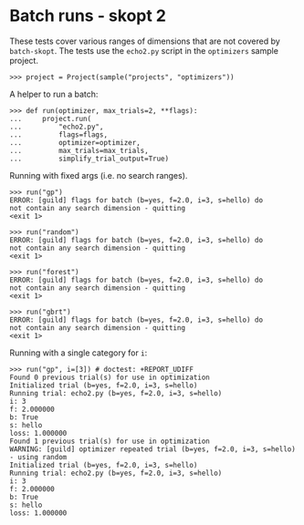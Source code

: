 # Batch runs - skopt 2

These tests cover various ranges of dimensions that are not covered by
`batch-skopt`. The tests use the `echo2.py` script in the `optimizers`
sample project.

    >>> project = Project(sample("projects", "optimizers"))

A helper to run a batch:

    >>> def run(optimizer, max_trials=2, **flags):
    ...     project.run(
    ...         "echo2.py",
    ...         flags=flags,
    ...         optimizer=optimizer,
    ...         max_trials=max_trials,
    ...         simplify_trial_output=True)

Running with fixed args (i.e. no search ranges).

    >>> run("gp")
    ERROR: [guild] flags for batch (b=yes, f=2.0, i=3, s=hello) do
    not contain any search dimension - quitting
    <exit 1>

    >>> run("random")
    ERROR: [guild] flags for batch (b=yes, f=2.0, i=3, s=hello) do
    not contain any search dimension - quitting
    <exit 1>

    >>> run("forest")
    ERROR: [guild] flags for batch (b=yes, f=2.0, i=3, s=hello) do
    not contain any search dimension - quitting
    <exit 1>

    >>> run("gbrt")
    ERROR: [guild] flags for batch (b=yes, f=2.0, i=3, s=hello) do
    not contain any search dimension - quitting
    <exit 1>

Running with a single category for `i`:

    >>> run("gp", i=[3]) # doctest: +REPORT_UDIFF
    Found 0 previous trial(s) for use in optimization
    Initialized trial (b=yes, f=2.0, i=3, s=hello)
    Running trial: echo2.py (b=yes, f=2.0, i=3, s=hello)
    i: 3
    f: 2.000000
    b: True
    s: hello
    loss: 1.000000
    Found 1 previous trial(s) for use in optimization
    WARNING: [guild] optimizer repeated trial (b=yes, f=2.0, i=3, s=hello) - using random
    Initialized trial (b=yes, f=2.0, i=3, s=hello)
    Running trial: echo2.py (b=yes, f=2.0, i=3, s=hello)
    i: 3
    f: 2.000000
    b: True
    s: hello
    loss: 1.000000
